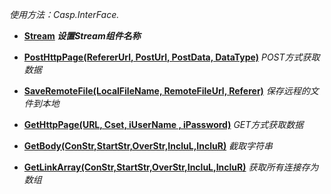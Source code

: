 _使用方法：Casp.InterFace._

  * **[Stream](Stream.md) _设置Stream组件名称_**

  * **[PostHttpPage(RefererUrl, PostUrl, PostData, DataType)](PostHttpPage.md)** _POST方式获取数据_

  * **[SaveRemoteFile(LocalFileName, RemoteFileUrl, Referer)](SaveRemoteFile.md)** _保存远程的文件到本地_

  * **[GetHttpPage(URL, Cset, iUserName , iPassword)](GetHttpPage.md)** _GET方式获取数据_

  * **[GetBody(ConStr,StartStr,OverStr,IncluL,IncluR)](GetBody.md)** _截取字符串_

  * **[GetLinkArray(ConStr,StartStr,OverStr,IncluL,IncluR)](GetLinkArray.md)** _获取所有连接存为数组_